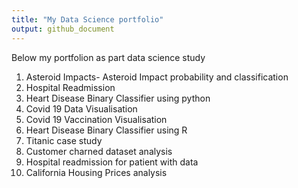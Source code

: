 ```yaml
---
title: "My Data Science portfolio"
output: github_document
---
```


Below my portfolion as part data science study

1) Asteroid Impacts- Asteroid Impact probability and classification
2) Hospital Readmission 
3) Heart Disease Binary Classifier using python
4) Covid 19 Data Visualisation
5) Covid 19 Vaccination Visualisation
6) Heart Disease Binary Classifier using R
7) Titanic case study
8) Customer charned dataset analysis
9) Hospital readmission for patient with data
10) California Housing Prices analysis

